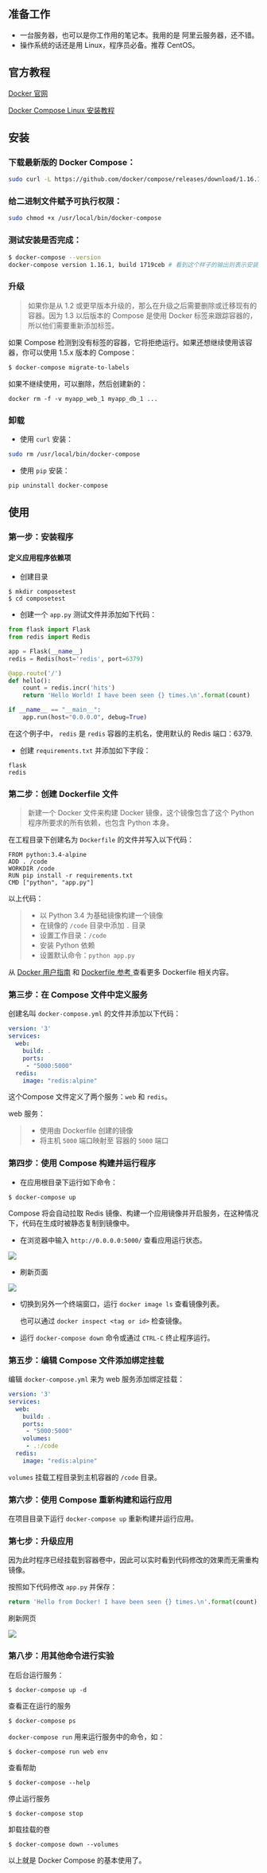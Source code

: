 ## 准备工作

- 一台服务器，也可以是你工作用的笔记本。我用的是 阿里云服务器，还不错。
- 操作系统的话还是用 Linux，程序员必备。推荐 CentOS。

## 官方教程

[Docker 官网](https://www.docker.com/)

[Docker Compose Linux 安装教程](https://docs.docker.com/compose/install/#install-compose)

## 安装

### 下载最新版的 Docker Compose：

```sh
sudo curl -L https://github.com/docker/compose/releases/download/1.16.1/docker-compose-`uname -s`-`uname -m` -o /usr/local/bin/docker-compose
```

### 给二进制文件赋予可执行权限：

```sh
sudo chmod +x /usr/local/bin/docker-compose
```

### 测试安装是否完成：

```sh
$ docker-compose --version
docker-compose version 1.16.1, build 1719ceb # 看到这个样子的输出则表示安装成功
```

### 升级

> 如果你是从 1.2 或更早版本升级的，那么在升级之后需要删除或迁移现有的容器。因为 1.3 以后版本的 Compose 是使用 Docker 标签来跟踪容器的，所以他们需要重新添加标签。

如果 Compose 检测到没有标签的容器，它将拒绝运行。如果还想继续使用该容器，你可以使用 1.5.x 版本的 Compose：

```sh
$ docker-compose migrate-to-labels
```

如果不继续使用，可以删除，然后创建新的：

```shell
docker rm -f -v myapp_web_1 myapp_db_1 ...
```

### 卸载

* 使用 `curl` 安装：

```sh
sudo rm /usr/local/bin/docker-compose
```

* 使用 `pip` 安装：

```sh
pip uninstall docker-compose
```

## 使用

### 第一步：安装程序

#### 定义应用程序依赖项

* 创建目录

```shell
$ mkdir composetest
$ cd composetest
```

*  创建一个 `app.py` 测试文件并添加如下代码：

```python
from flask import Flask
from redis import Redis

app = Flask(__name__)
redis = Redis(host='redis', port=6379)

@app.route('/')
def hello():
    count = redis.incr('hits')
    return 'Hello World! I have been seen {} times.\n'.format(count)

if __name__ == "__main__":
    app.run(host="0.0.0.0", debug=True)
```

在这个例子中， `redis` 是 `redis` 容器的主机名，使用默认的 Redis 端口：6379.

* 创建 `requirements.txt` 并添加如下字段：

```shell
flask
redis
```

###  第二步：创建 Dockerfile 文件

> 新建一个 Docker 文件来构建 Docker 镜像，这个镜像包含了这个 Python 程序所要求的所有依赖，也包含 Python 本身。

在工程目录下创建名为 `Dockerfile` 的文件并写入以下代码：

```dock
FROM python:3.4-alpine
ADD . /code
WORKDIR /code
RUN pip install -r requirements.txt
CMD ["python", "app.py"]
```

以上代码：

> * 以 Python 3.4 为基础镜像构建一个镜像
> * 在镜像的 `/code` 目录中添加 `.` 目录
> * 设置工作目录：`/code`
> * 安装 Python 依赖
> * 设置默认命令：`python app.py`

从 [Docker 用户指南](https://docs.docker.com/engine/tutorials/dockerimages/#building-an-image-from-a-dockerfile) 和 [Dockerfile 参考 ](https://docs.docker.com/engine/reference/builder/)查看更多 Dockerfile 相关内容。

### 第三步：在 Compose 文件中定义服务

创建名叫 `docker-compose.yml` 的文件并添加以下代码：

```yaml
version: '3'
services:
  web:
    build: .
    ports:
     - "5000:5000"
  redis:
    image: "redis:alpine"
```

这个Compose 文件定义了两个服务：`web` 和 `redis`。

web 服务：

> * 使用由 Dockerfile 创建的镜像
> * 将主机 `5000` 端口映射至 容器的 `5000` 端口

### 第四步：使用 Compose 构建并运行程序

* 在应用根目录下运行如下命令：

```shell
$ docker-compose up
```

Compose 将会自动拉取 Redis 镜像、构建一个应用镜像并开启服务，在这种情况下，代码在生成时被静态复制到镜像中。

* 在浏览器中输入 `http://0.0.0.0:5000/` 查看应用运行状态。

![](https://docs.docker.com/compose/images/quick-hello-world-1.png)

* 刷新页面

![](https://docs.docker.com/compose/images/quick-hello-world-2.png)

* 切换到另外一个终端窗口，运行 `docker image ls` 查看镜像列表。

  也可以通过 `docker inspect <tag or id>` 检查镜像。

* 运行 `docker-compose down` 命令或通过 `CTRL-C` 终止程序运行。

### 第五步：编辑 Compose 文件添加绑定挂载

编辑 `docker-compose.yml` 来为 web 服务添加绑定挂载：

```yaml
version: '3'
services:
  web:
    build: .
    ports:
     - "5000:5000"
    volumes:
     - .:/code
  redis:
    image: "redis:alpine"
```

`volumes` 挂载工程目录到主机容器的 `/code` 目录。

### 第六步：使用 Compose 重新构建和运行应用

在项目目录下运行 `docker-compose up` 重新构建并运行应用。

### 第七步：升级应用

因为此时程序已经挂载到容器卷中，因此可以实时看到代码修改的效果而无需重构镜像。

按照如下代码修改 `app.py` 并保存：

```python
return 'Hello from Docker! I have been seen {} times.\n'.format(count)
```

 刷新网页

![](https://docs.docker.com/compose/images/quick-hello-world-3.png)

### 第八步：用其他命令进行实验

在后台运行服务：

```shell
$ docker-compose up -d
```

查看正在运行的服务

```shell
$ docker-compose ps
```

`docker-compose run` 用来运行服务中的命令，如：

```shell
$ docker-compose run web env
```

 查看帮助

```shell
$ docker-compose --help
```

停止运行服务

```shell
$ docker-compose stop
```

卸载挂载的卷

```shell
$ docker-compose down --volumes
```

以上就是 Docker Compose 的基本使用了。